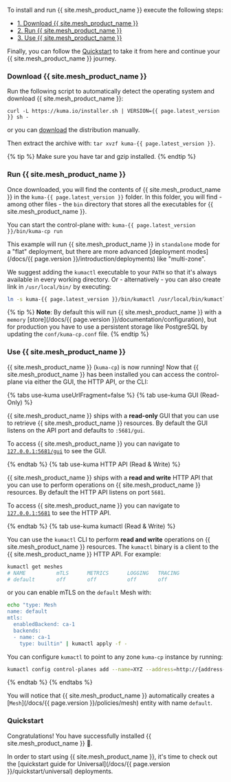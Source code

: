 To install and run {{ site.mesh_product_name }} execute the following steps:

* [1. Download {{ site.mesh_product_name }}](#download-kuma)
* [2. Run {{ site.mesh_product_name }}](#run-kuma)
* [3. Use {{ site.mesh_product_name }}](#use-kuma)

Finally, you can follow the [Quickstart](#quickstart) to take it from here and continue your {{ site.mesh_product_name }} journey.

### Download {{ site.mesh_product_name }}

Run the following script to automatically detect the operating system and download {{ site.mesh_product_name }}:

<div class="language-sh">
<pre class="no-line-numbers"><code>curl -L https://kuma.io/installer.sh | VERSION={{ page.latest_version }} sh -</code></pre>
</div>

or you can <a href="https://download.konghq.com/mesh-alpine/kuma-{{ page.latest_version }}-{{ page.os }}-{{ page.arch }}.tar.gz">download</a> the distribution manually.

Then extract the archive with: `tar xvzf kuma-{{ page.latest_version }}`.

{% tip %}
Make sure you have tar and gzip installed.
{% endtip %}


### Run {{ site.mesh_product_name }}
Once downloaded, you will find the contents of {{ site.mesh_product_name }} in the `kuma-{{ page.latest_version }}` folder. In this folder, you will find - among other files - the `bin` directory that stores all the executables for {{ site.mesh_product_name }}.

You can start the control-plane with: `kuma-{{ page.latest_version }}/bin/kuma-cp run`

This example will run {{ site.mesh_product_name }} in `standalone` mode for a "flat" deployment, but there are more advanced [deployment modes](/docs/{{ page.version }}/introduction/deployments) like "multi-zone".

We suggest adding the `kumactl` executable to your `PATH` so that it's always available in every working directory. Or - alternatively - you can also create link in `/usr/local/bin/` by executing:

```sh
ln -s kuma-{{ page.latest_version }}/bin/kumactl /usr/local/bin/kumactl
```

{% tip %}
**Note**: By default this will run {{ site.mesh_product_name }} with a `memory` [store](/docs/{{ page.version }}/documentation/configuration), but for production you have to use a persistent storage like PostgreSQL by updating the `conf/kuma-cp.conf` file.
{% endtip %}

### Use {{ site.mesh_product_name }}

{{ site.mesh_product_name }} (`kuma-cp`) is now running! Now that {{ site.mesh_product_name }} has been installed you can access the control-plane via either the GUI, the HTTP API, or the CLI:

{% tabs use-kuma useUrlFragment=false %}
{% tab use-kuma GUI (Read-Only) %}

{{ site.mesh_product_name }} ships with a **read-only** GUI that you can use to retrieve {{ site.mesh_product_name }} resources. By default the GUI listens on the API port and defaults to `:5681/gui`.

To access {{ site.mesh_product_name }} you can navigate to [`127.0.0.1:5681/gui`](http://127.0.0.1:5681/gui) to see the GUI.

{% endtab %}
{% tab use-kuma HTTP API (Read & Write) %}

{{ site.mesh_product_name }} ships with a **read and write** HTTP API that you can use to perform operations on {{ site.mesh_product_name }} resources. By default the HTTP API listens on port `5681`.

To access {{ site.mesh_product_name }} you can navigate to [`127.0.0.1:5681`](http://127.0.0.1:5681) to see the HTTP API.

{% endtab %}
{% tab use-kuma kumactl (Read & Write) %}

You can use the `kumactl` CLI to perform **read and write** operations on {{ site.mesh_product_name }} resources. The `kumactl` binary is a client to the {{ site.mesh_product_name }} HTTP API. For example:

```sh
kumactl get meshes
# NAME          mTLS      METRICS      LOGGING   TRACING
# default       off       off          off       off
```

or you can enable mTLS on the `default` Mesh with:

```sh
echo "type: Mesh
name: default
mtls:
  enabledBackend: ca-1
  backends:
  - name: ca-1
    type: builtin" | kumactl apply -f -
```

You can configure `kumactl` to point to any zone `kuma-cp` instance by running:

```sh
kumactl config control-planes add --name=XYZ --address=http://{address-to-kuma}:5681
```
{% endtab %}
{% endtabs %}

You will notice that {{ site.mesh_product_name }} automatically creates a [`Mesh`](/docs/{{ page.version }}/policies/mesh) entity with name `default`.

### Quickstart

Congratulations! You have successfully installed {{ site.mesh_product_name }} 🚀.

In order to start using {{ site.mesh_product_name }}, it's time to check out the [quickstart guide for Universal](/docs/{{ page.version }}/quickstart/universal) deployments.

